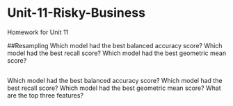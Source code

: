 # Unit-11-Risky-Business
Homework for Unit 11

##Resampling
Which model had the best balanced accuracy score?
Which model had the best recall score?
Which model had the best geometric mean score?

##
Which model had the best balanced accuracy score?
Which model had the best recall score?
Which model had the best geometric mean score?
What are the top three features?
